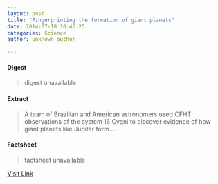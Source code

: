 ```yaml
---
layout: post
title: "Fingerprinting the formation of giant planets"
date: 2014-07-18 10:46:25
categories: Science
author: unknown author

---
```



#### Digest
>digest unavailable

#### Extract
>A team of Brazilian and American astronomers used CFHT observations of the system 16 Cygni to discover evidence of how giant planets like Jupiter form....

#### Factsheet
>factsheet unavailable

[Visit Link](http://phys.org/news324884769.html)


